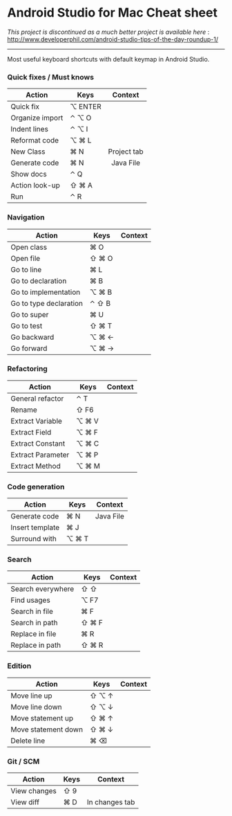 Android Studio for Mac Cheat sheet
==================================

*This project is discontinued as a much better project is available here* : 
http://www.developerphil.com/android-studio-tips-of-the-day-roundup-1/

---

Most useful keyboard shortcuts with default keymap in Android Studio.


<!-- Mac symbols for fast copy-paste contributions
 CTRL    : ⌃
 Option  : ⌥
 Command : ⌘
 Shift   : ⇧ 
 others  : http://macbiblioblog.blogspot.com/2005/05/special-key-symbols.html
-->

### Quick fixes / Must knows

| Action           | Keys          | Context       | 
| ---------------- | ------------- |:-------------:|
| Quick fix        | ⌥ ENTER       |               | 
| Organize import  | ⌃ ⌥ O         |               |  
| Indent lines     | ⌃ ⌥ I         |               |
| Reformat code    | ⌥ ⌘ L         |               | 
| New Class        | ⌘ N           | Project  tab  | 
| Generate code    | ⌘ N           | Java File     | 
| Show docs        | ⌃ Q           |               | 
| Action look-up   | ⇧ ⌘ A         |               |
| Run              | ⌃ R           |               |

### Navigation

| Action                  | Keys          | Context       | 
| ----------------------- | ------------- |:-------------:|
| Open class              | ⌘ O           |               | 
| Open file               | ⇧ ⌘ O         |               |  
| Go to line              | ⌘ L           |               |
| Go to declaration       | ⌘ B           |               |
| Go to implementation    | ⌥ ⌘ B         |               |
| Go to type declaration  | ⌃ ⇧ B         |               |
| Go to super             | ⌘ U           |               |
| Go to test              | ⇧ ⌘ T         |               |
| Go backward             | ⌥ ⌘ ←         |               |
| Go forward              | ⌥ ⌘ →         |               |

### Refactoring

| Action           | Keys          | Context       | 
| ---------------- | ------------- |:-------------:|
| General refactor | ⌃ T           |               | 
| Rename           | ⇧ F6          |               |  
| Extract Variable | ⌥ ⌘ V         |               |
| Extract Field    | ⌥ ⌘ F         |               |
| Extract Constant | ⌥ ⌘ C         |               |
| Extract Parameter| ⌥ ⌘ P         |               |
| Extract Method   | ⌥ ⌘ M         |               |


### Code generation

| Action           | Keys          | Context       | 
| ---------------- | ------------- |:-------------:|
| Generate code    | ⌘ N           | Java File     | 
| Insert template  | ⌘ J           |               |
| Surround with    | ⌥ ⌘ T         |               |

### Search

| Action            | Keys          | Context       | 
| ----------------  | ------------- |:-------------:|
| Search everywhere | ⇧ ⇧           |               | 
| Find usages       | ⌥ F7          |               | 
| Search in file    | ⌘ F           |               | 
| Search in path    | ⇧ ⌘ F         |               | 
| Replace in file   | ⌘ R           |               | 
| Replace in path   | ⇧ ⌘ R         |               | 

### Edition

| Action              | Keys          | Context       | 
| ------------------- | ------------- |:-------------:|
| Move line up        | ⇧ ⌥ ↑         |               | 
| Move line down      | ⇧ ⌥ ↓         |               |
| Move statement up   | ⇧ ⌘ ↑         |               | 
| Move statement down | ⇧ ⌘ ↓         |               | 
| Delete line         | ⌘ ⌫           |               | 


### Git / SCM

| Action              | Keys          | Context        | 
| ------------------- | ------------- |:--------------:|
| View changes        | ⇧ 9           |                | 
| View diff           | ⌘ D           | In changes tab | 


